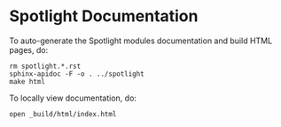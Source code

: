 # Spotlight Documentation

To auto-generate the Spotlight modules documentation and build HTML pages, do:
```
rm spotlight.*.rst
sphinx-apidoc -F -o . ../spotlight
make html
```

To locally view documentation, do:
```
open _build/html/index.html 
```
